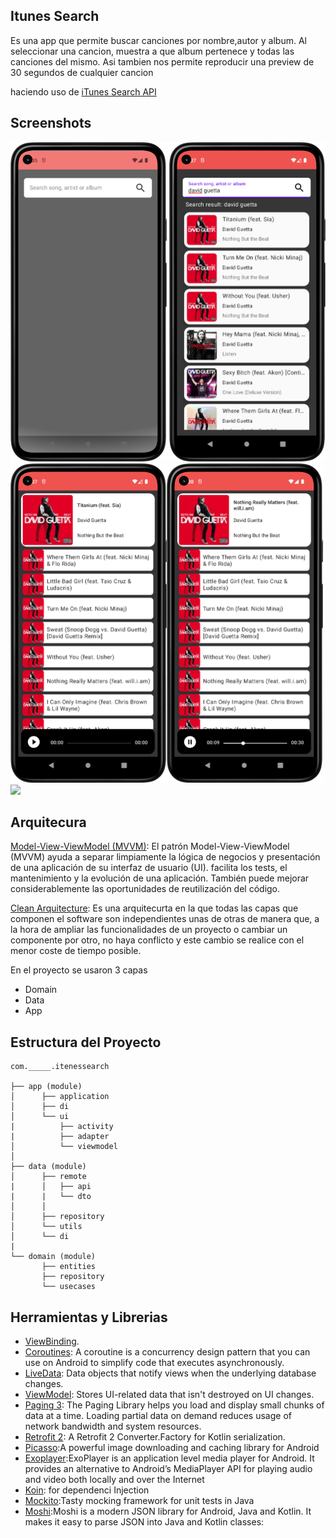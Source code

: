 ## Itunes Search

Es una app que permite buscar canciones por nombre,autor y album.
Al seleccionar una cancion, muestra a que album pertenece y todas las canciones del mismo.
Asi tambien nos permite reproducir una preview de 30 segundos de cualquier cancion

haciendo uso de [iTunes Search API](https://developer.apple.com/library/archive/documentation/AudioVideo/Conceptual/iTuneSearchAPI/Searching.html#//apple_ref/doc/uid/TP40017632-CH5-SW1)

## Screenshots
<img src="screenshots/01.png" width="250"/> <img src="screenshots/02.png" width="250"/> <img src="screenshots/03.png" width="250"/><img src="screenshots/04.png" width="250"/><img src="screenshots/Gif.png" width="250"/>


## Arquitecura 
[Model-View-ViewModel (MVVM)](https://en.wikipedia.org/wiki/Model%E2%80%93view%E2%80%93viewmodel):
El patrón Model-View-ViewModel (MVVM) ayuda a separar limpiamente la lógica de negocios y presentación de una aplicación de su interfaz de usuario (UI).  facilita los tests, el mantenimiento y la evolución de una aplicación. También puede mejorar considerablemente las oportunidades de reutilización del código.


[Clean Arquitecture](https://blog.cleancoder.com/uncle-bob/2012/08/13/the-clean-architecture.html):
Es una arquitecurta en la que todas las capas que componen el software son independientes unas de otras de manera que, a la hora de ampliar las funcionalidades de un proyecto o cambiar un componente por otro, no haya conflicto y este cambio se realice con el menor coste de tiempo posible.

En el proyecto se usaron 3 capas 
- Domain 
- Data 
- App

## Estructura del Proyecto
```
com._____.itenessearch 

├── app (module)                 
│      ├── application  
│      ├── di  
│      └── ui            
|          ├── activity  
|          ├── adapter
│          └── viewmodel
│
├── data (module)             
│      ├── remote      
|      │   ├── api      
|      |   └── dto    
│      │
│      ├── repository        
│      └── utils
│      └── di
|         
└── domain (module)                 
       ├── entities  
       ├── repository  
       └── usecases            
```

  
## Herramientas y Librerias
 
- [ViewBinding](https://developer.android.com/topic/libraries/view-binding?hl=es-419).
- [Coroutines](https://developer.android.com/kotlin/coroutines): A coroutine is a concurrency design
  pattern that you can use on Android to simplify code that executes asynchronously.
- [LiveData](https://developer.android.com/topic/libraries/architecture/livedata): Data objects
  that notify views when the underlying database changes.
- [ViewModel](https://developer.android.com/topic/libraries/architecture/viewmodel): Stores
   UI-related data that isn't destroyed on UI changes.
- [Paging 3](https://developer.android.com/topic/libraries/architecture/paging): The Paging
  Library helps you load and display small chunks of data at a time. Loading partial data on
  demand reduces usage of network bandwidth and system resources.
- [Retrofit 2](https://github.com/JakeWharton/retrofit2-kotlinx-serialization-converter): A Retrofit
  2 Converter.Factory for Kotlin serialization.
- [Picasso](https://square.github.io/picasso/):A powerful image downloading and caching library for Android
- [Exoplayer](https://exoplayer.dev/):ExoPlayer is an application level media player for Android. It provides 
  an alternative to Android’s MediaPlayer API for playing audio and video both locally and over the Internet
- [Koin](https://insert-koin.io/docs/setup/koin): for dependenci Injection
- [Mockito](https://site.mockito.org/):Tasty mocking framework for unit tests in Java
- [Moshi](https://github.com/square/moshi):Moshi is a modern JSON library for Android, Java and Kotlin. It makes it easy to parse JSON into Java and Kotlin classes:
